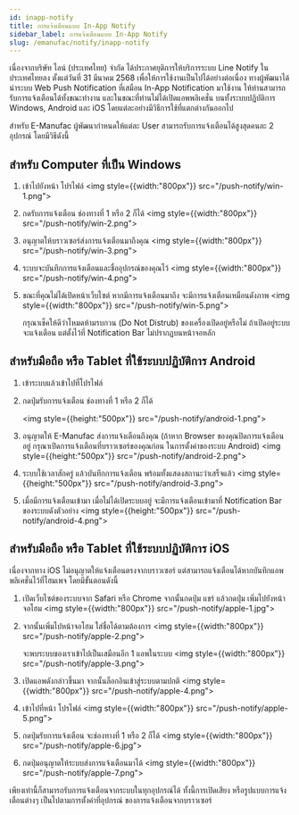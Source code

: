 ```yaml
---
id: inapp-notify
title: การแจ้งเตือนแบบ In-App Notify
sidebar_label: การแจ้งเตือนแบบ In-App Notify
slug: /emanufac/notify/inapp-notify
---
```


เนื่องจากบริษัท ไลน์ (ประเทศไทย) จำกัด ได้ประกาศยุติการให้บริการระบบ Line Notify ในประเทศไทยลง ตั้งแต่วันที่ 31 มีนาคม 2568 เพื่อให้การใช้งานเป็นไปได้อย่างต่อเนื่อง ทางผู้พัฒนาได้นำระบบ Web Push Notification ที่เสมือน In-App Notification มาใช้งาน ให้ท่านสามารถรับการแจ้งเตือนได้ทั้งขณะทำงาน และในขณะที่ท่านไม่ได้เปิดแอพพลิเคชั่น บนทั้งระบบปฏิบัติการ Windows, Android และ iOS โดยแต่ละอย่างมีวิธีการใช้ที่แตกต่างกันออกไป

สำหรับ E-Manufac ผู้พัฒนากำหนดให้แต่ละ User สามารถรับการแจ้งเตือนได้สูงสุดคนละ 2 อุปกรณ์ โดยมีวิธีดังนี้

## สำหรับ Computer ที่เป็น Windows

1. เข้าไปยังหน้า โปรไฟล์
   <img style={{width:"800px"}} src="/push-notify/win-1.png"></img>

2. กดรับการแจ้งเตือน ช่องทางที่ 1 หรือ 2 ก็ได้
   <img style={{width:"800px"}} src="/push-notify/win-2.png"></img>

3. อนุญาตให้บราวเซอร์ส่งการแจ้งเตือนมาถึงคุณ
   <img style={{width:"800px"}} src="/push-notify/win-3.png"></img>

4. ระบบจะบันทึกการแจ้งเตือนและชื่ออุปกรณ์ของคุณไว้
   <img style={{width:"800px"}} src="/push-notify/win-4.png"></img>

5. ขณะที่คุณไม่ได้เปิดหน้าเว็บไซต์ หากมีการแจ้งเตือนมาถึง จะมีการแจ้งเตือนเหมือนดังภาพ
   <img style={{width:"800px"}} src="/push-notify/win-5.png"></img>

   กรุณาเช็คให้ดีว่าโหมดห้ามรบกวน (Do Not Distrub) ของเครื่องเปิดอยู่หรือไม่ ถ้าเปิดอยู่ระบบจะแจ้งเตือน แต่ตั้งไว้ที่ Notification Bar ไม่ปรากฏบนหน้าจอหลัก

## สำหรับมือถือ หรือ Tablet ที่ใช้ระบบปฏิบัติการ Android

1. เข้าระบบแล้วเข้าไปที่โปรไฟล์
2. กดปุ่มรับการแจ้งเตือน ช่องทางที่ 1 หรือ 2 ก็ได้

   <img style={{height:"500px"}} src="/push-notify/android-1.png"></img>

3. อนุญาตให้ E-Manufac ส่งการแจ้งเตือนถึงคุณ (ถ้าหาก Browser ของคุณปิดการแจ้งเตือนอยู่ กรุณาเปิดการแจ้งเตือนที่บราวเซอร์ของคุณก่อน ในการตั้งค่าของระบบ Android)
   <img style={{height:"500px"}} src="/push-notify/android-2.png"></img>
4. ระบบใช้เวลาสักครู่ แล้วบันทึกการแจ้งเตือน พร้อมทั้งแสดงสถานะว่าเสร็จแล้ว
   <img style={{height:"500px"}} src="/push-notify/android-3.png"></img>
5. เมื่อมีการแจ้งเตือนเข้ามา เมื่อไม่ได้เปิดระบบอยู่ จะมีการแจ้งเตือนเข้ามาที่ Notification Bar ของระบบดังตัวอย่าง
   <img style={{height:"500px"}} src="/push-notify/android-4.png"></img>

## สำหรับมือถือ หรือ Tablet ที่ใช้ระบบปฏิบัติการ iOS

เนื่องจากทาง iOS ไม่อนุญาตให้แจ้งเตือนตรงจากบราวเซอร์ แต่สามารถแจ้งเตือนได้หากบันทึกแอพพลิเคชั่นไว้ที่โฮมเพจ โดยมีขั้นตอนดังนี้

1. เปิดเว็บไซต์ของระบบจาก Safari หรือ Chrome จากนั้นกดปุ่ม แชร์ แล้วกดปุ่ม เพิ่มไปยังหน้าจอโฮม
   <img style={{width:"800px"}} src="/push-notify/apple-1.jpg"></img>

2. จากนั้นเพิ่มไปหน้าจอโฮม ใส่ชื่อได้ตามต้องการ
   <img style={{width:"800px"}} src="/push-notify/apple-2.png"></img>

   จะพบระบบของเราเข้าไปเป็นเสมือนอีก 1 แอพในระบบ
   <img style={{width:"800px"}} src="/push-notify/apple-3.png"></img>

3. เปิดแอพดังกล่าวขึ้นมา จากนั้นล็อกอินเข้าสู่ระบบตามปกติ
   <img style={{width:"800px"}} src="/push-notify/apple-4.png"></img>

4. เข้าไปที่หน้า โปรไฟล์
   <img style={{width:"800px"}} src="/push-notify/apple-5.png"></img>

5. กดปุ่มรับการแจ้งเตือน จะช่องทางที่ 1 หรือ 2 ก็ได้
   <img style={{width:"800px"}} src="/push-notify/apple-6.jpg"></img>

6. กดปุ่มอนุญาตให้ระบบส่งการแจ้งเตือนมาได้
   <img style={{width:"800px"}} src="/push-notify/apple-7.png"></img>

เพียงเท่านี้ก็สามารถรับการแจ้งเตือนจากระบบในทุกอุปกรณ์ได้
ทั้งนี้การเปิดเสียง หรือรูปแบบการแจ้งเตือนต่างๆ เป็นไปตามการตั้งค่าที่อุปกรณ์ ของการแจ้งเตือนจากบราวเซอร์
